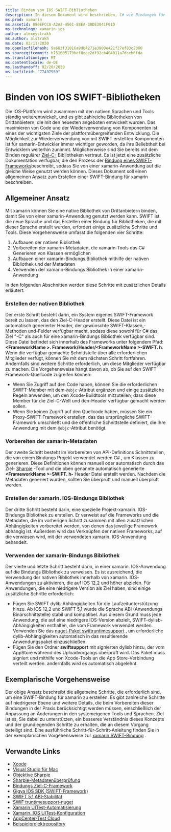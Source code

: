 ```yaml
---
title: Binden von IOS SWIFT-Bibliotheken
description: In diesem Dokument wird beschrieben, C# wie Bindungen für SWIFT-Code erstellt werden, sodass Native Bibliotheken und cocoapods in einer xamarin. IOS-Anwendung verwendet werden können.
ms.prod: xamarin
ms.assetid: 890EFCCA-A2A2-4561-88EA-30DE3041F61D
ms.technology: xamarin-ios
author: alexeystrakh
ms.author: alstrakh
ms.date: 02/11/2020
ms.openlocfilehash: 9a683f31016a9db4271e3909e421f27ef83c2080
ms.sourcegitcommit: b751605179bef8eee2df92cb484011a7dceb6fda
ms.translationtype: MT
ms.contentlocale: de-DE
ms.lasthandoff: 02/20/2020
ms.locfileid: "77497959"
---
```

# <a name="bind-ios-swift-libraries"></a>Binden von IOS SWIFT-Bibliotheken

Die IOS-Plattform wird zusammen mit den nativen Sprachen und Tools ständig weiterentwickelt, und es gibt zahlreiche Bibliotheken von Drittanbietern, die mit den neuesten angeboten entwickelt wurden. Das maximieren von Code und der Wiederverwendung von Komponenten ist eines der wichtigsten Ziele der plattformübergreifenden Entwicklung. Die Möglichkeit zur Wiederverwendung von mit SWIFT erstellten Komponenten ist für xamarin-Entwickler immer wichtiger geworden, da ihre Beliebtheit bei Entwicklern weiterhin zunimmt. Möglicherweise sind Sie bereits mit dem Binden regulärer [Ziel-C-](https://docs.microsoft.com/xamarin/ios/platform/binding-objective-c/walkthrough) Bibliotheken vertraut. Es ist jetzt eine zusätzliche Dokumentation verfügbar, die den Prozess der [Bindung eines SWIFT-Frameworks](walkthrough.md)beschreibt, sodass Sie von einer xamarin-Anwendung auf die gleiche Weise genutzt werden können. Dieses Dokument soll einen allgemeinen Ansatz zum Erstellen einer SWIFT-Bindung für xamarin beschreiben.

## <a name="high-level-approach"></a>Allgemeiner Ansatz

Mit xamarin können Sie eine native Bibliothek von Drittanbietern binden, damit Sie von einer xamarin-Anwendung genutzt werden kann. SWIFT ist die neue Sprache und das Erstellen einer Bindung für Bibliotheken, die mit dieser Sprache erstellt wurden, erfordert einige zusätzliche Schritte und Tools. Diese Vorgehensweise umfasst die folgenden vier Schritte:

1. Aufbauen der nativen Bibliothek
1. Vorbereiten der xamarin-Metadaten, die xamarin-Tools das C# Generieren von Klassen ermöglichen
1. Aufbauen einer xamarin-Bindungs Bibliothek mithilfe der nativen Bibliothek und der Metadaten
1. Verwenden der xamarin-Bindungs Bibliothek in einer xamarin-Anwendung

In den folgenden Abschnitten werden diese Schritte mit zusätzlichen Details erläutert.

### <a name="build-the-native-library"></a>Erstellen der nativen Bibliothek

Der erste Schritt besteht darin, ein System eigenes SWIFT-Framework bereit zu lassen, das den Ziel-C-Header erstellt. Diese Datei ist ein automatisch generierter Header, der gewünschte SWIFT-Klassen,-Methoden und-Felder verfügbar macht, sodass diese sowohl für C# das Ziel "-C" als auch für eine xamarin-Bindungs Bibliothek verfügbar sind. Diese Datei befindet sich innerhalb des Frameworks unter folgendem Pfad: **\<FrameworkName >. Framework/Header/\<FrameworkName >-SWIFT. h**. Wenn die verfügbar gemachte Schnittstelle über alle erforderlichen Mitglieder verfügt, können Sie mit dem nächsten Schritt fortfahren. Andernfalls sind weitere Schritte erforderlich, um diese Mitglieder verfügbar zu machen. Die Vorgehensweise hängt davon ab, ob Sie auf den SWIFT Framework-Quellcode zugreifen können:

- Wenn Sie Zugriff auf den Code haben, können Sie die erforderlichen SWIFT-Member mit dem `@objc`-Attribut ergänzen und einige zusätzliche Regeln anwenden, um den Xcode-Buildtools mitzuteilen, dass diese Member für die Ziel-C-Welt und den-Header verfügbar gemacht werden sollen.
- Wenn Sie keinen Zugriff auf den Quellcode haben, müssen Sie ein Proxy-SWIFT-Framework erstellen, das das ursprüngliche SWIFT-Framework umschließt und die öffentliche Schnittstelle definiert, die Ihre Anwendung mit dem `@objc`-Attribut benötigt.

### <a name="prepare-the-xamarin-metadata"></a>Vorbereiten der xamarin-Metadaten

Der zweite Schritt besteht im Vorbereiten von API-Definitions Schnittstellen, die von einem Bindungs Projekt verwendet werden C# , um Klassen zu generieren. Diese Definitionen können manuell oder automatisch durch das Ziel- [Sharpie](https://docs.microsoft.com/xamarin/cross-platform/macios/binding/objective-sharpie/) -Tool und die oben genannte automatisch generierte **\<FrameworkName >-SWIFT. h-** Header Datei erstellt werden. Nachdem die Metadaten generiert wurden, sollten Sie überprüft und manuell überprüft werden.

### <a name="build-the-xamarinios-binding-library"></a>Erstellen der xamarin. IOS-Bindungs Bibliothek

Der dritte Schritt besteht darin, eine spezielle Projekt-xamarin. IOS-Bindungs Bibliothek zu erstellen. Er verweist auf die Frameworks und die Metadaten, die im vorherigen Schritt zusammen mit allen zusätzlichen Abhängigkeiten vorbereitet werden, von denen das jeweilige Framework abhängig ist. Außerdem wird das Verknüpfen der nativen Frameworks, auf die verwiesen wird, mit der verwendeten xamarin. IOS-Anwendung behandelt.

### <a name="consume-the-xamarin-binding-library"></a>Verwenden der xamarin-Bindungs Bibliothek

Der vierte und letzte Schritt besteht darin, in einer xamarin. IOS-Anwendung auf die Bindungs Bibliothek zu verweisen. Es ist ausreichend, die Verwendung der nativen Bibliothek innerhalb von xamarin. IOS-Anwendungen zu aktivieren, die auf IOS 12,2 und höher abzielen. Für Anwendungen, die eine niedrigere Version als Ziel haben, sind einige zusätzliche Schritte erforderlich:

- Fügen Sie SWIFT dylib-Abhängigkeiten für die Laufzeitunterstützung hinzu. Ab IOS 12,2 und SWIFT 5,1 wurde die Sprache ABI (Anwendungs Binärschnittstelle) stabil und kompatibel. Aus diesem Grund muss jede Anwendung, die auf eine niedrigere IOS-Version abzielt, SWIFT-dylisb-Abhängigkeiten enthalten, die vom Framework verwendet werden. Verwenden Sie das [nuget-Paket swiftruntimesupport](https://www.nuget.org/packages/Xamarin.iOS.SwiftRuntimeSupport/) , um erforderliche dylib-Abhängigkeiten automatisch in das resultierende Anwendungspaket einzuschließen.
- Fügen Sie den Ordner **swiftsupport** mit signierten dylisb hinzu, der vom AppStore während des Uploadvorgangs überprüft wird. Das Paket muss signiert und mithilfe von Xcode-Tools an die App Store-Verbindung verteilt werden. andernfalls wird es automatisch abgelehnt.

## <a name="walkthrough"></a>Exemplarische Vorgehensweise

Der obige Ansatz beschreibt die allgemeine Schritte, die erforderlich sind, um eine SWIFT-Bindung für xamarin zu erstellen. Es gibt zahlreiche Schritte auf niedrigerer Ebene und weitere Details, die beim Vorbereiten dieser Bindungen in der Praxis berücksichtigt werden müssen, einschließlich der Anpassung an Änderungen in den systemeigenen Tools und Sprachen. Ziel ist es, Sie dabei zu unterstützen, ein besseres Verständnis dieses Konzepts und der grundlegenden Schritte zu erhalten, die an diesem Vorgang beteiligt sind. Eine ausführliche Schritt-für-Schritt-Anleitung finden Sie in der exemplarischen Vorgehensweise zur [xamarin SWIFT-Bindung](walkthrough.md) .

## <a name="related-links"></a>Verwandte Links

- [Xcode](https://apps.apple.com/us/app/xcode/id497799835)
- [Visual Studio für Mac](https://visualstudio.microsoft.com/downloads)
- [Objektive Sharpie](https://docs.microsoft.com/xamarin/cross-platform/macios/binding/objective-sharpie/)
- [Sharpie-Metadatenüberprüfung](https://docs.microsoft.com/xamarin/cross-platform/macios/binding/objective-sharpie/platform/verify)
- [Bindungs Ziel-C-Framework](https://docs.microsoft.com/xamarin/ios/platform/binding-objective-c/walkthrough)
- [Gigya IOS SDK (SWIFT-Framework)](https://developers.gigya.com/display/GD/Swift+SDK)
- [SWIFT 5,1 ABI-Stabilität](https://swift.org/blog/swift-5-1-released/)
- [SWiF truntimesupport-nuget](https://www.nuget.org/packages/Xamarin.iOS.SwiftRuntimeSupport/)
- [Xamarin UITest-Automatisierung](https://docs.microsoft.com/appcenter/test-cloud/uitest/)
- [Xamarin. IOS UITest-Konfiguration](https://docs.microsoft.com/appcenter/test-cloud/preparing-for-upload/xamarin-ios-uitest)
- [AppCenter-Test Cloud](https://docs.microsoft.com/appcenter/test-cloud/preparing-for-upload/xamarin-ios-uitest)
- [Beispielprojektrepository](https://github.com/xamcat/xamarin-binding-swift-framework)
